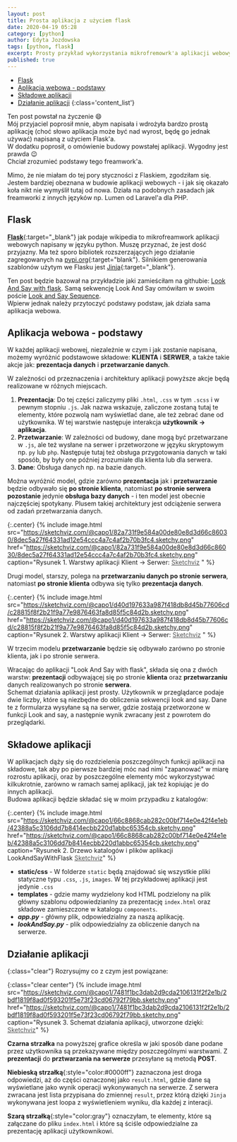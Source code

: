 ```yaml
---
layout: post
title: Prosta aplikacja z użyciem flask
date: 2020-04-19 05:28
category: [python]
author: Edyta Jozdowska
tags: [python, flask]
excerpt: Prosty przykład wykorzystania mikrofremowrk'a aplikacji webowych "Flask" dla pythona.
published: true
---
```



- [Flask](#flask)
- [Aplikacja webowa - podstawy](#aplikacja-webowa---podstawy)
- [Składowe aplikacji](#sk%c5%82adowe-aplikacji)
- [Działanie aplikacji](#dzia%c5%82anie-aplikacji)
{:class='content_list'}

Ten post powstał na życzenie :smile:  
Mój przyjaciel poprosił mnie, abym napisała i wdrożyła bardzo prostą aplikację (choć słowo aplikacja może być nad wyrost, będę go jednak używać) napisaną z użyciem Flask'a.  
W dodatku poprosił, o omówienie budowy powstałej aplikacji. Wygodny jest prawda :wink:  
Chciał zrozumieć podstawy tego freamwork'a.  

Mimo, że nie miałam do tej pory styczności z Flaskiem, zgodziłam się.  
Jestem bardziej obeznana w budowie aplikacji webowych - i jak się okazało koła nikt nie wymyślił tutaj od nowa. Działa na podobnych zasadach jak freamworki z innych języków np. Lumen od Laravel'a dla PHP.

## Flask
[**Flask**](https://flask.palletsprojects.com/en/1.1.x/){:target="_blank"} jak podaje wikipedia to mikrofreamwork aplikacji webowych napisany w języku python. Muszę przyznać, że jest dość przyjazny. Ma też sporo bibliotek rozszerzających jego działanie zagregowanych na [pypi.org]("https://pypi.org/search/?q=flask&o="){:target="blank"}. Silnikiem generowania szablonów użytym we Flasku jest [Jinja](https://jinja.palletsprojects.com/en/2.11.x/){:target="_blank"}.

Ten post będzie bazował na przykładzie jaki zamieściłam na githubie: [Look And Say with flask](https://github.com/capo1/LookAndSayWithFlask). Samą sekwencję Look And Say omówiłam w swoim poście [Look and Say Sequence](../look-and-say-sequence).  
Wpierw jednak należy przytoczyć podstawy podstaw, jak działa sama aplikacja webowa. 

## Aplikacja webowa - podstawy
W każdej aplikacji webowej, niezależnie w czym i jak zostanie napisana, możemy wyróżnić podstawowe składowe:
 **KLIENTA** i  **SERWER**, a także takie akcje jak: **prezentacja danych** i **przetwarzanie danych**. 

W zależności od przeznaczenia i architektury aplikacji powyższe akcje będą realizowane w różnych miejscach. 

1. **Prezentacja**: Do tej części zaliczymy pliki ``.html``, ``.css`` w tym ``.scss`` i w pewnym stopniu ``.js``. Jak nazwa wskazuje, zaliczone zostaną tutaj te elementy, które pozwolą nam wyświetlać dane, ale też zebrać dane od użytkownika. W tej warstwie następuje interakcja **użytkownik -> aplikacja**.  
2. **Przetwarzanie**: W zależności od budowy, dane mogą być przetwarzane w ``.js``, ale też wysłane na serwer i przetworzone w języku skryptowym np. ``py`` lub ``php``. 
Następuje tutaj też obsługa przygotowania danych w taki sposób, by były one później zrozumiałe dla klienta lub dla serwera.  
3. **Dane**: Obsługa danych np. na bazie danych.

Można wyróżnić model, gdzie zarówno **prezentacja** jak i **przetwarzanie** będzie odbywało się **po stronie klienta**, natomiast **po stronie serwera pozostanie** jedynie **obsługa bazy danych** - i ten model jest obecnie najczęściej spotykany. Plusem takiej architektury jest odciążenie serwera od zadań przetwarzania danych.  

<style>
  .animIcon svg{display:none!important}
  .animIcon:hover svg{display:block!important}
</style>

{:.center}
{%
    include image.html 
    src="https://sketchviz.com/@capo1/82a731f9e584a00de80e8d3d66c86030/8dec5a27f64331ad12e54ccc4a7c4af2b70b3fc4.sketchy.png" 
    href="https://sketchviz.com/@capo1/82a731f9e584a00de80e8d3d66c86030/8dec5a27f64331ad12e54ccc4a7c4af2b70b3fc4.sketchy.png"
    caption="Rysunek 1. Warstwy aplikacji Klient -> Serwer: <a href='//sketchviz.com/@capo1/82a731f9e584a00de80e8d3d66c86030' style='color:#555;'>Sketchviz</a> "
%}

Drugi model, starszy, polega na **przetwarzaniu danych po stronie serwera**, natomiast **po stronie klienta** odbywa się tylko **prezentacja danych**.

{:.center}
{%
    include image.html 
    src="https://sketchviz.com/@capo1/d40d197633a987f418db8d45b77606cd/c28815f8f2b21f9a77e9876463fa8d85f5c84d2b.sketchy.png" 
    href="https://sketchviz.com/@capo1/d40d197633a987f418db8d45b77606cd/c28815f8f2b21f9a77e9876463fa8d85f5c84d2b.sketchy.png"
    caption="Rysunek 2. Warstwy aplikacji Klient -> Serwer: <a href='//sketchviz.com/@capo1/d40d197633a987f418db8d45b77606cd' style='color:#555;'>Sketchviz</a> "
%}

W trzecim modelu **przetwarzanie** będzie się odbywało zarówno po stronie klienta, jak i po stronie serwera.

Wracając do aplikacji "Look And Say with flask", składa się ona z dwóch warstw: **prezentacji** odbywającej się po stronie **klienta** oraz **przetwarzaniu** danych realizowanych po stronie **serwera**.  
Schemat działania aplikacji jest prosty. Użytkownik w przeglądarce podaje dwie liczby, które są niezbędne do obliczenia sekwencji look and say. Dane te z formularza wysyłane są na serwer, gdzie zostają przetworzone w funkcji Look and say, a&nbsp;następnie wynik zwracany jest z powrotem do przeglądarki.

## Składowe aplikacji
W aplikacjach dąży się do rozdzielenia poszczególnych funkcji aplikacji na składowe, tak aby po pierwsze bardziej móc nad nimi "zapanować" w miarę rozrostu aplikacji, oraz by poszczególne elementy móc wykorzystywać kilkukrotnie, zarówno w ramach samej aplikacji, jak też kopiując je do innych aplikacji.  
Budowa aplikacji będzie składać się w moim przypadku z katalogów:

{:.center}
{%
    include image.html 
    src="https://sketchviz.com/@capo1/66c8868cab282c00bf714e0e42f4e1eb/42388a5c3106dd7b8414ecbb220d1abbc65354cb.sketchy.png" 
    href="https://sketchviz.com/@capo1/66c8868cab282c00bf714e0e42f4e1eb/42388a5c3106dd7b8414ecbb220d1abbc65354cb.sketchy.png"
    caption="Rysunek 2. Drzewo katalogów i plików aplikacji LookAndSayWithFlask  <a href='//sketchviz.com/@capo1/66c8868cab282c00bf714e0e42f4e1eb' style='color:#555;'>Sketchviz</a>"
%}

- **static/css** - W folderze `static` będą znajdować się wszystkie pliki statyczne typu ``.css``, ``.js``, ``images``. W tej przykładowej aplikacji jest jedynie `.css`
- **templates** - gdzie mamy wydzielony kod HTML podzielony na plik główny szablonu odpowiedzianlny za prezentację `index.html` oraz składowe zamieszczone w katalogu `components`. 
- **_app.py_** - główny plik, odpowiedzialny za naszą aplikację.
- **_lookAndSay.py_** - plik odpowiedzialny za obliczenie danych na serwerze.
 
## Działanie aplikacji
{:class="clear"}
Rozrysujmy co z czym jest powiązane:

{:class="clear center"}
{%
    include image.html 
    src="https://sketchviz.com/@capo1/7481f1bc3dab2d9cda2106131f2f2e1b/2bdf1819f8ad0f593201f5e73f23cd06792f79bb.sketchy.png" 
    href="https://sketchviz.com/@capo1/7481f1bc3dab2d9cda2106131f2f2e1b/2bdf1819f8ad0f593201f5e73f23cd06792f79bb.sketchy.png"
    caption="Rysunek 3. Schemat działania aplikacji, utworzone dzięki: <a href='//sketchviz.com/@capo1/7481f1bc3dab2d9cda2106131f2f2e1b' style='color:#555;'>Sketchviz</a>"
%}

**Czarna strzałka** na powyższej grafice określa w jaki sposób dane podane przez użytkownika są przekazywane między poszczególnymi warstwami. Z **prezentacji** do **prztwarzania na serwerze** przesyłane są metodą **POST**.

**Niebieską strzałką**{:style="color:#0000ff"}  zaznaczona jest droga odpowiedzi, aż do części oznaczonej jako `result.html`, gdzie dane są wyświetlane jako wynik operacji wykonywanych na serwerze. Z serwera zwracana jest lista przypisana do zmiennej `result`, przez którą dzięki ``Jinja`` wykonywana jest loopa z wyświetleniem wyniku, dla każdej z interacji.  

**Szarą strzałką**{:style="color:gray"} oznaczyłam, te elementy, które są załączane do pliku `index.html` i które są ściśle odpowiedzialne za prezentację aplikacji użytkownikowi. 